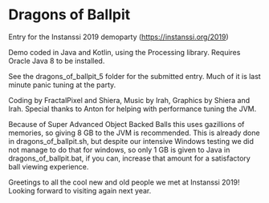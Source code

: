 # Dragons of Ballpit

Entry for the Instanssi 2019 demoparty (https://instanssi.org/2019)

Demo coded in Java and Kotlin, using the Processing library.
Requires Oracle Java 8 to be installed.

See the dragons_of_ballpit_5 folder for the submitted entry.
Much of it is last minute panic tuning at the party.

Coding by FractalPixel and Shiera, Music by Irah, Graphics by Shiera and Irah.
Special thanks to Anton for helping with performance tuning the JVM.

Because of Super Advanced Object Backed Balls this uses
gazillions of memories, so giving 8 GB to the JVM is recommended.
This is already done in dragons_of_ballpit.sh, but despite our intensive
Windows testing we did not manage to do that for windows, so only 1 GB
is given to Java in dragons_of_ballpit.bat, if you can, increase that amount
for a satisfactory ball viewing experience.

Greetings to all the cool new and old people we met at Instanssi 2019!
Looking forward to visiting again next year.

